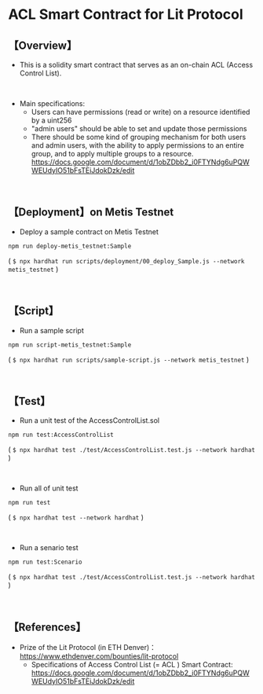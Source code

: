 # ACL Smart Contract for Lit Protocol
## 【Overview】
- This is a solidity smart contract that serves as an on-chain ACL (Access Control List).

<br>

- Main specifications: 
  - Users can have permissions (read or write) on a resource identified by a uint256 
  - "admin users" should be able to set and update those permissions  
  - There should be some kind of grouping mechanism for both users and admin users, with the ability to apply permissions to an entire   group, and to apply multiple groups to a resource.  
    https://docs.google.com/document/d/1obZDbb2_i0FTYNdg6uPQWWEUdyIO51bFsTEiJdokDzk/edit 

<br>

## 【Deployment】on Metis Testnet
- Deploy a sample contract on Metis Testnet
```
npm run deploy-metis_testnet:Sample
```
( `$ npx hardhat run scripts/deployment/00_deploy_Sample.js --network metis_testnet` )

<br>

## 【Script】
- Run a sample script
```
npm run script-metis_testnet:Sample
```
( `$ npx hardhat run scripts/sample-script.js --network metis_testnet` )

<br>

## 【Test】
- Run a unit test of the AccessControlList.sol
```
npm run test:AccessControlList
```
( `$ npx hardhat test ./test/AccessControlList.test.js --network hardhat` )

<br>

- Run all of unit test
```
npm run test
```
( `$ npx hardhat test --network hardhat` )

<br>

- Run a senario test
```
npm run test:Scenario
```
( `$ npx hardhat test ./test/AccessControlList.test.js --network hardhat` )

<br>

## 【References】
- Prize of the Lit Protocol (in ETH Denver)：https://www.ethdenver.com/bounties/lit-protocol
  - Specifications of Access Control List (= ACL ) Smart Contract: https://docs.google.com/document/d/1obZDbb2_i0FTYNdg6uPQWWEUdyIO51bFsTEiJdokDzk/edit
